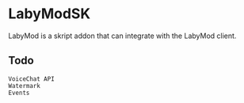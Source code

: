 # LabyModSK
LabyMod is a skript addon that can integrate with the LabyMod client.

## Todo
```
VoiceChat API
Watermark
Events
```
